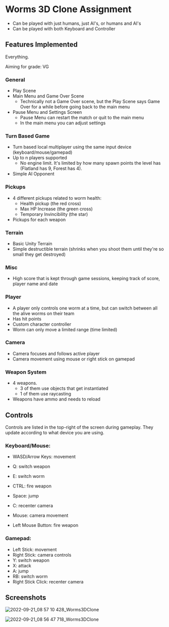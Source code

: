 # Worms 3D Clone Assignment

- Can be played with just humans, just AI's, or humans and AI's
- Can be played with both Keyboard and Controller

## Features Implemented

Everything.

Aiming for grade: VG

### General

- Play Scene
- Main Menu and Game Over Scene
	- Technically not a Game Over scene, but the Play Scene says Game Over for a while before going back to the main menu
- Pause Menu and Settings Screen
	- Pause Menu can restart the match or quit to the main menu
	- In the main menu you can adjust settings

### Turn Based Game

- Turn based local multiplayer using the same input device (keyboard/mouse/gamepad)
- Up to n players supported
	- No engine limit. It's limited by how many spawn points the level has (Flatland has 9, Forest has 4).
- Simple AI Opponent

### Pickups

- 4 different pickups related to worm health:
	- Health pickup (the red cross)
	- Max HP Increase (the green cross)
	- Temporary Invincibility (the star)
- Pickups for each weapon
	

### Terrain

- Basic Unity Terrain
- Simple destructible terrain (shrinks when you shoot them until they're so small they get destroyed)

### Misc

- High score that is kept through game sessions, keeping track of score, player name and date

### Player

- A player only controls one worm at a time, but can switch between all the alive worms on their team
- Has hit points
- Custom character controller 
- Worm can only move a limited range (time limited)

### Camera

- Camera focuses and follows active player
- Camera movement using mouse or right stick on gamepad

### Weapon System

- 4 weapons. 
	- 3 of them use objects that get instantiated
	- 1 of them use raycasting
- Weapons have ammo and needs to reload

## Controls

Controls are listed in the top-right of the screen during gameplay. They update according to what device you are using.

### Keyboard/Mouse:

- WASD/Arrow Keys: movement
- Q: switch weapon
- E: switch worm
- CTRL: fire weapon
- Space: jump
- C: recenter camera

- Mouse: camera movement
- Left Mouse Button: fire weapon

### Gamepad:

- Left Stick: movement
- Right Stick: camera controls
- Y: switch weapon
- X: attack
- A: jump
- RB: switch worm
- Right Stick Click: recenter camera


## Screenshots

![2022-09-21_08 57 10 428_Worms3DClone](https://user-images.githubusercontent.com/1690265/191438325-918786e9-23dd-4fdd-960d-b7bf7bcd8369.png)

![2022-09-21_08 56 47 718_Worms3DClone](https://user-images.githubusercontent.com/1690265/191438344-afebabe2-6f61-42cd-bed9-3b23ff7ea2c8.png)
